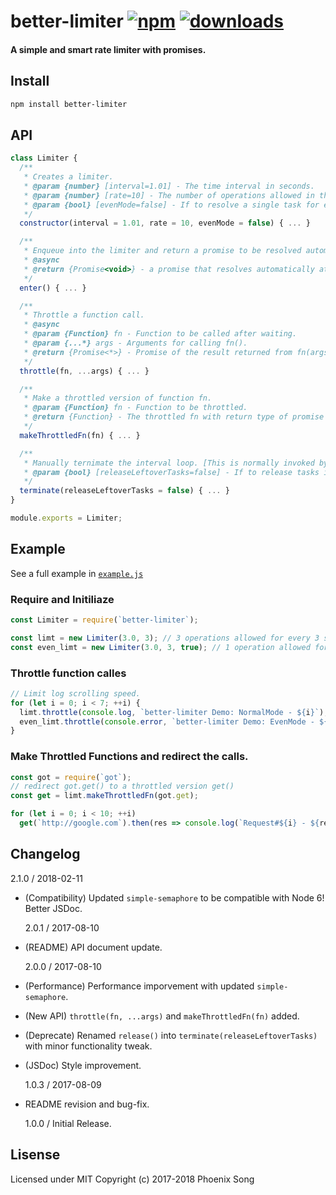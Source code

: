 # better-limiter [![npm][npm-image]][npm-url] [![downloads][downloads-image]][downloads-url]

[npm-image]: https://img.shields.io/npm/v/better-limiter.svg
[npm-url]: https://npmjs.org/package/better-limiter
[downloads-image]: https://img.shields.io/npm/dm/better-limiter.svg
[downloads-url]: https://npmjs.org/package/better-limiter

#### A simple and smart rate limiter with promises.

## Install

```bash
npm install better-limiter
```

## API

```javascript
class Limiter {
  /**
   * Creates a limiter.
   * @param {number} [interval=1.01] - The time interval in seconds.
   * @param {number} [rate=10] - The number of operations allowed in the time interval.
   * @param {bool} [evenMode=false] - If to resolve a single task for every (interval/rate) second instead of resolving [rate] tasks for every [interval] second.
   */
  constructor(interval = 1.01, rate = 10, evenMode = false) { ... }

  /**
   * Enqueue into the limiter and return a promise to be resolved automatically at the right time.
   * @async
   * @return {Promise<void>} - a promise that resolves automatically at the right time.
   */
  enter() { ... }

  /**
   * Throttle a function call.
   * @async
   * @param {Function} fn - Function to be called after waiting.
   * @param {...*} args - Arguments for calling fn().
   * @return {Promise<*>} - Promise of the result returned from fn(args).
   */
  throttle(fn, ...args) { ... }

  /**
   * Make a throttled version of function fn.
   * @param {Function} fn - Function to be throttled.
   * @return {Function} - The throttled fn with return type of promise from @see Limiter.throttle
   */
  makeThrottledFn(fn) { ... }

  /**
   * Manually ternimate the interval loop. [This is normally invoked by this.enter() automaticly.]
   * @param {bool} [releaseLeftoverTasks=false] - If to release tasks in the queue or reject them.
   */
  terminate(releaseLeftoverTasks = false) { ... }
}

module.exports = Limiter;
```

## Example

See a full example in [`example.js`](/example.js)

### Require and Initiliaze

```javascript
const Limiter = require(`better-limiter`);

const limt = new Limiter(3.0, 3); // 3 operations allowed for every 3 seconds.
const even_limt = new Limiter(3.0, 3, true); // 1 operation allowed for every (3.0/3)=1.0 second.
```

### Throttle function calles

```javascript
// Limit log scrolling speed.
for (let i = 0; i < 7; ++i) {
  limt.throttle(console.log, `better-limiter Demo: NormalMode - ${i}`);
  even_limt.throttle(console.error, `better-limiter Demo: EvenMode - ${i}`);
}
```

### Make Throttled Functions and redirect the calls.

```javascript
const got = require(`got`);
// redirect got.get() to a throttled version get()
const get = limt.makeThrottledFn(got.get);

for (let i = 0; i < 10; ++i)
  get(`http://google.com`).then(res => console.log(`Request#${i} - ${res.statusCode}`));
```

## Changelog

2.1.0 / 2018-02-11

* (Compatibility) Updated `simple-semaphore` to be compatible with Node 6! Better JSDoc.

  2.0.1 / 2017-08-10

* (README) API document update.

  2.0.0 / 2017-08-10

* (Performance) Performance imporvement with updated `simple-semaphore`.

- (New API) `throttle(fn, ...args)` and `makeThrottledFn(fn)` added.

* (Deprecate) Renamed `release()` into `terminate(releaseLeftoverTasks)` with minor functionality tweak.
* (JSDoc) Style improvement.

  1.0.3 / 2017-08-09

* README revision and bug-fix.

  1.0.0 / Initial Release.

## Lisense

Licensed under MIT
Copyright (c) 2017-2018 Phoenix Song
